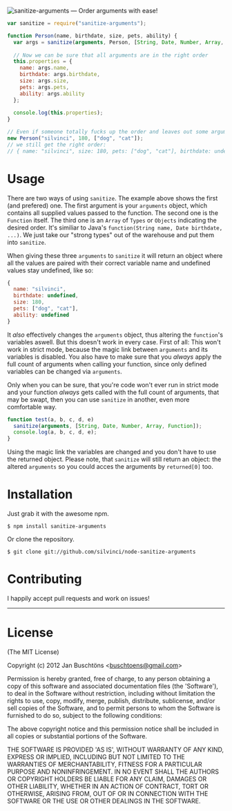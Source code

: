 ![sanitize-arguments — Order arguments with ease!](http://i.imgur.com/SAhDs.png)

```javascript
var sanitize = require("sanitize-arguments");

function Person(name, birthdate, size, pets, ability) {
  var args = sanitize(arguments, Person, [String, Date, Number, Array, Function]);
  
  // Now we can be sure that all arguments are in the right order
  this.properties = {
    name: args.name,
    birthdate: args.birthdate,
    size: args.size,
    pets: args.pets,
    ability: args.ability
  };
  
  console.log(this.properties);
}

// Even if someone totally fucks up the order and leaves out some arguments
new Person("silvinci", 180, ["dog", "cat"]);
// we still get the right order:
// { name: "silvinci", size: 180, pets: ["dog", "cat"], birthdate: undefined, ability: undefined }
```

Usage
=====

There are two ways of using `sanitize`. The example above shows the first (and prefered) one.
The first argument is your `arguments` object, which contains all supplied values passed to the function.
The second one is the `Function` itself. The third one is an `Array` of `Types` or `Objects`
indicating the desired order. It's similiar to Java's `function(String name, Date birthdate, ...)`.
We just take our "strong types" out of the warehouse and put them into `sanitize`.

When giving these three `arguments` to `sanitize` it will return an object where all the values are
paired with their correct variable name and undefined values stay undefined, like so:
```javascript
{
  name: "silvinci",
  birthdate: undefined,
  size: 180,
  pets: ["dog", "cat"],
  ability: undefined
}
```
It *also* effectively changes the `arguments` object, thus altering the `function`'s variables aswell.
But this doesn't work in every case. First of all: This won't work in strict mode, because the magic link
between `arguments` and its variables is disabled. You also have to make sure that you *always* apply
the full count of arguments when calling your function, since only defined variables can be changed
via `arguments`.

Only when you can be sure, that you're code won't ever run in strict mode and your function *always*
gets called with the full count of arguments, that may be swapt, then you can use `sanitize` in
another, even more comfortable way.
```javascript
function test(a, b, c, d, e)
  sanitize(arguments, [String, Date, Number, Array, Function]);
  console.log(a, b, c, d, e);
}
```

Using the magic link the variables are changed and you don't have to use the returned object.
Please note, that `sanitize` will still return an object: the altered `arguments` so you could
acces the arguments by `returned[0]` too.

Installation
============

Just grab it with the awesome npm.

    $ npm install sanitize-arguments

Or clone the repository.

    $ git clone git://github.com/silvinci/node-sanitize-arguments

Contributing
============

I happily accept pull requests and work on issues!

---

License
=======

(The MIT License)

Copyright (c) 2012 Jan Buschtöns &lt;buschtoens@gmail.com&gt;

Permission is hereby granted, free of charge, to any person obtaining
a copy of this software and associated documentation files (the
'Software'), to deal in the Software without restriction, including
without limitation the rights to use, copy, modify, merge, publish,
distribute, sublicense, and/or sell copies of the Software, and to
permit persons to whom the Software is furnished to do so, subject to
the following conditions:

The above copyright notice and this permission notice shall be
included in all copies or substantial portions of the Software.

THE SOFTWARE IS PROVIDED 'AS IS', WITHOUT WARRANTY OF ANY KIND,
EXPRESS OR IMPLIED, INCLUDING BUT NOT LIMITED TO THE WARRANTIES OF
MERCHANTABILITY, FITNESS FOR A PARTICULAR PURPOSE AND NONINFRINGEMENT.
IN NO EVENT SHALL THE AUTHORS OR COPYRIGHT HOLDERS BE LIABLE FOR ANY
CLAIM, DAMAGES OR OTHER LIABILITY, WHETHER IN AN ACTION OF CONTRACT,
TORT OR OTHERWISE, ARISING FROM, OUT OF OR IN CONNECTION WITH THE
SOFTWARE OR THE USE OR OTHER DEALINGS IN THE SOFTWARE.